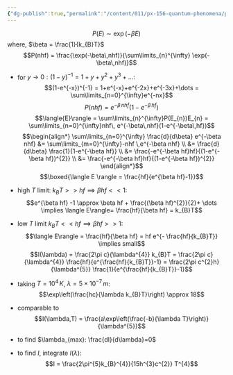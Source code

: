 ```yaml
---
{"dg-publish":true,"permalink":"/content/011/px-156-quantum-phenomena/px-156-a-quantum-phenomena/px-156-a-light/px-156-a3c-boltzmann-distribution/","noteIcon":"1","created":"2024-11-25T10:50:32.000+00:00","updated":"2024-11-26T20:01:13.033+00:00"}
---
```



$$P(E) \sim \exp(-\beta E)$$
	where, $\beta = \frac{1}{k_{B}T}$
$$P(nhf) = \frac{\exp(-\beta\,nhf)}{\sum\limits_{n}^{\infty} \exp(-\beta\,nhf)}$$
- for $y\to0: (1-y)^{-1}=1+y+y^{2}+y^{3}+\dots:$ 
$$(1-e^{-x})^{-1} = 1+e^{-x}+e^{-2x}+e^{-3x}+\dots = \sum\limits_{n=0}^{\infty}e^{-nx}$$
$$P(nhf) = e^{-\beta\,nhf} (1-e^{-\beta \,hf})$$
$$\langle{E}\rangle = \sum\limits_{n}^{\infty}P(E_{n})E_{n} = \sum\limits_{n=0}^{\infty}nhf\, e^{-\beta\,nhf}(1-e^{-\beta\,hf})$$
$$\begin{align*}
	\sum\limits_{n=0}^{\infty} \frac{d}{d\beta} e^{-\beta nhf} &= \sum\limits_{m=0}^{\infty}-nhf \,e^{-\beta nhf} \\
	&= \frac{d}{d\beta} \frac{1}{1-e^{-\beta hf}} \\
	&= \frac{-e^{-\beta hf}hf}{(1-e^{-\beta hf})^{2}} \\
	&= \frac{-e^{-\beta hf}hf}{(1-e^{-\beta hf})^{2}}
\end{align*}$$
$$\boxed{\langle E \rangle = \frac{hf}{e^{\beta hf}-1}}$$

- high $T$ limit: $k_{B}T>>hf\implies \beta hf <<1:$ 
$$e^{\beta hf} -1 \approx  \beta hf +  \frac{(\beta hf)^{2}}{2}+ \dots \implies \langle E\rangle= \frac{hf}{\beta hf} = k_{B}T$$
- low $T$ limit $k_{B}T << hf \implies \beta hf >> 1 :$ 
$$\langle E\rangle = \frac{hf}{\beta hf} = hf e^{- \frac{hf}{k_{B}T}} \implies small$$
$$I(\lambda) = \frac{2\pi c}{\lambda^{4}} k_{B}T = \frac{2\pi c}{\lambda^{4}} \frac{hf}{e^{\frac{hf}{k_{B}T}}-1} = \frac{2\pi c^{2}h}{\lambda^{5}} \frac{1}{e^{\frac{hf}{k_{B}T}}-1}$$
- taking $T=10^{4}\,K$, $\lambda=5\times10^{-7}\,m$: 
$$\exp\left(\frac{hc}{\lambda k_{B}T}\right) \approx 18$$
- comparable to 
$$I(\lambda,T) = \frac{a\exp\left(\frac{-b}{\lambda T}\right)}{\lambda^{5}}$$
- to find $\lambda_{max}: \frac{dI}{d\lambda}=0$
- to find $I$, integrate $I(\lambda):$ 
$$I = \frac{2\pi^{5}k_{B}^{4}}{15h^{3}c^{2}} T^{4}$$
